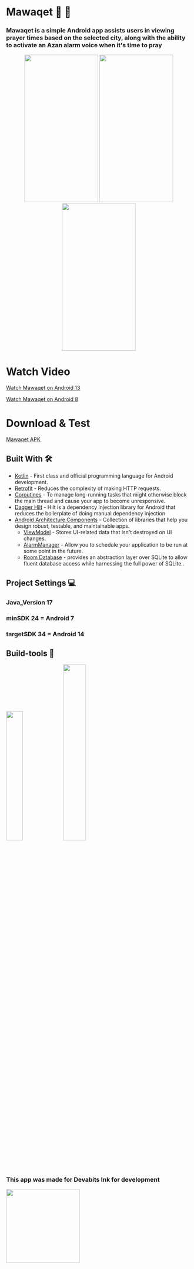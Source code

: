 # Mawaqet 🕌 🕋

### Mawaqet is a simple Android app assists users in viewing prayer times based on the selected city, along with the ability to activate an Azan alarm voice when it's time to pray

<div align="center">
  <img src="https://i.ibb.co/YRjvDdz/Mawaqet-Permission.png" width="200" height="400">
  <img src="https://i.ibb.co/cwqy7QL/Mawaqet-Offline.png" width="200" height="400">
  <img src="https://i.ibb.co/cvTsM8Q/Mawaqet.png" width="200" height="400">
</div>

# Watch Video
[Watch Mawaqet on Android 13](https://streamable.com/ho9ekk)

[Watch Mawaqet on Android 8](https://streamable.com/sicn3k)

# Download & Test
[Mawaqet APK](https://filebin.net/vgwi51ryzfh66h2j)



## Built With 🛠
  - [Kotlin](https://kotlinlang.org/) - First class and official programming language for Android development.
  - [Retrofit](https://square.github.io/retrofit/) - Reduces the complexity of making HTTP requests.   
  - [Coroutines](https://developer.android.com/kotlin/coroutines) - To manage long-running tasks that might otherwise block the main thread and cause your app to become unresponsive.
  - [Dagger Hilt](https://developer.android.com/training/dependency-injection/hilt-android) - Hilt is a dependency injection library for Android that reduces the boilerplate of doing manual dependency injection 
  - [Android Architecture Components](https://developer.android.com/topic/architecture) - Collection of libraries that help you design robust, testable, and maintainable apps.              
      - [ViewModel](https://developer.android.com/reference/android/arch/lifecycle/ViewModel) - Stores UI-related data that isn't destroyed on UI changes.
      - [AlarmManager](https://developer.android.com/reference/android/app/AlarmManager) - Allow you to schedule your application to be run at some point in the future.
      - [Room Database](https://developer.android.com/training/data-storage/room) - provides an abstraction layer over SQLite to allow fluent database access while harnessing the full power of SQLite..

## Project Settings 💻
### Java_Version 17
### minSDK 24 = Android 7️
### targetSDK 34 = Android 14              

## Build-tools 🧰
 <img src="https://cdn.dribbble.com/users/3164336/screenshots/10777934/media/a43ba34be991695b2ac0e4475d913d17.gif" width="30%" height="30%"/>  <img src="https://blogger.googleusercontent.com/img/b/R29vZ2xl/AVvXsEjttaXJshvX458567zA0KsXExbNGvEeDmbu-jxhDpQGvo-o2NWT5_NLKwGkTVBdjxPrp7C5qMu_RlYFimInxUNgFbR08sz87ZLm7crtO7g8IoDnGwFeRIQuwb0d0skKC70zgv4AiH_AzIBFWhtIFvd4dZd5XFO4W6O6Xs_lAaIvQ0ML2KHnvS0hWCvcKy8/s1600/image6.png" width="35%" height="35%"/>


### This app was made for Devabits Ink for development
<div align="start">
  <img src="https://play-lh.googleusercontent.com/1CM8x6Yuwp2lOR41sAN_RY0g9gm6EJqzUV-bWqbbBYsJZZ30qbvlpQ_u33MnezLBzRY" width="200" height="200">
</div>
